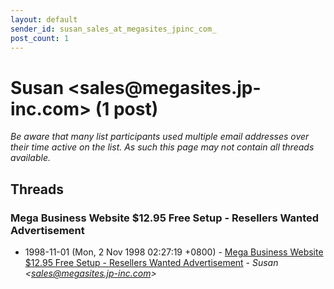```yaml
---
layout: default
sender_id: susan_sales_at_megasites_jpinc_com_
post_count: 1
---
```


# Susan <sales<span>@</span>megasites.jp-inc.com> (1 post)

_Be aware that many list participants used multiple email addresses over their time active on the list. As such this page may not contain all threads available._

## Threads

### Mega Business Website $12.95  Free Setup - Resellers Wanted Advertisement
+ 1998-11-01 (Mon, 2 Nov 1998 02:27:19 +0800) - [Mega Business Website $12.95  Free Setup - Resellers Wanted Advertisement](/archive/1998/11/ebc272f4c6195cbacac116a67bb8db1239c61c47400928b048227b5ff549c03e) - _Susan \<sales@megasites.jp-inc.com\>_

